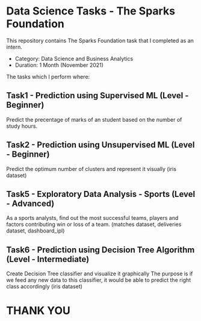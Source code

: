 # Data Science Tasks - The Sparks Foundation

This repository contains The Sparks Foundation task that I completed as an intern.
* Category: Data Science and Business Analytics
* Duration: 1 Month (November 2021)

The tasks which I perform where:

## Task1 - Prediction using Supervised ML (Level - Beginner)
Predict the precentage of marks of an student based on the number of study hours.

## Task2 - Prediction using Unsupervised ML (Level - Beginner)
Predict the optimum number of clusters and represent it visually
(iris dataset)

## Task5 - Exploratory Data Analysis - Sports (Level - Advanced)
As a sports analysts, find out the most successful teams, players and factors contributing win or loss of a team.
(matches dataset, deliveries dataset, dashboard_ipl)

## Task6 - Prediction using Decision Tree Algorithm (Level - Intermediate)
Create Decision Tree classifier and visualize it graphically
The purpose is if we feed any new data to this classifier, it would be able to predict the right class accordingly
(iris dataset)

# THANK YOU
